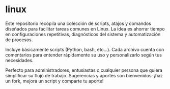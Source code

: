# linux

Este repositorio recopila una colección de scripts, atajos y comandos diseñados para facilitar tareas comunes en Linux. La idea es ahorrar tiempo en configuraciones repetitivas, diagnósticos del sistema y automatización de procesos.

Incluye básicamente scripts (Python, bash, etc...). Cada archivo cuenta con comentarios para entender rápidamente su uso y personalizarlo según tus necesidades.

Perfecto para administradores, entusiastas o cualquier persona que quiera simplificar su flujo de trabajo. Sugerencias y aportes son bienvenidos: ¡haz un fork, mejora un script y comparte tu aporte!
